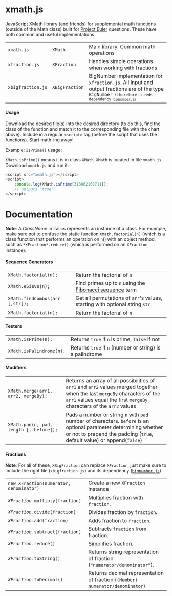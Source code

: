 # xmath.js
JavaScript XMath library (and friends) for supplemental math functions (outside of the Math class) built for [Project Euler](https://projecteuler.net/) questions. These have both common and useful implementations.
<table>
<tr>
	<td><code>xmath.js</code></td>
	<td><code>XMath</code></td>
	<td>Main library. Common math operations</td>
</tr>
<tr>
	<td><code>xfraction.js</code></td>
	<td><code>XFraction</code></td>
	<td>Handles simple operations when working with fractions</td>
</tr>
<tr>
	<td><code>xbigfraction.js</code></td>
	<td><code>XBigFraction</code></td>
	<td>BigNumber implementation for <code>xfraction.js</code>. All input and output fractions are of the type <code>BigNumber<code> (therefore, needs dependency <a href="https://github.com/MikeMcl/bignumber.js/blob/master/bignumber.js"><code>bignumber.js</code></a></td>
</tr>
</table>

#### Usage
Download the desired file(s) into the desired directory (to do this, find the class of the function and match it to the corresponding file with the chart above). Include in a regular `<script>` tag (before the script that uses the functions). Start math-ing away!

Example: `isPrime()` usage:

`XMath.isPrime()` means it is in class `XMath`. `XMath` is located in file `xmath.js`. Download `xmath.js` and run it:

```javascript
<script src="xmath.js"></script>
<script>
    console.log(XMath.isPrime(313062169711));
    // outputs "true"
</script>
```

# Documentation
**Note**: A *ClassName* in italics represents an instance of a class. For example, make sure not to confuse the static function `XMath.factorial(n)` (which is a class function that performs an operation on `n`)) with an object method, such as `*XFraction*.reduce()` (which is performed on an `XFraction` instance).

#### Sequence Generators
<table>
<tr>
	<td> <code>XMath.factorial(n);</code></td>
	<td>Return the factorial of <code>n</code></td>
</tr>
<tr>
	<td> <code>XMath.eSieve(n);</code></td>
	<td>Find primes up to <code>n</code> using the <a href="https://en.wikipedia.org/wiki/Sieve_of_Eratosthenes>Sieve of Eratosthenes</a></td>
</tr>
<tr>
	<td> <code>XMath.fibonacci(n);</code></td>
	<td>Find the <code>n</code>th <a href="https://en.wikipedia.org/wiki/Fibonacci_number">Fibonacci sequence</a> term</td>
</tr>
<tr>
	<td> <code>XMath.findCombos(arr [,str]);</code></td>
	<td>Get all permutations of <code>arr</code>'s values, starting with optional string <code>str</code></td>
</tr>
<tr>
	<td> <code>XMath.factorial(n);</code></td>
	<td>Return the factorial of <code>n</code></td>
</tr>
</table>

#### Testers
<table>
<tr>
	<td> <code>XMath.isPrime(n);</code></td>
	<td>Returns <code>true</code> if <code>n</code> is prime, <code>false</code> if not</td>
</tr>
<tr>
	<td> <code>XMath.isPalindrome(n);</code></td>
	<td>Returns <code>true</code> if <code>n</code> (number or string) is a palindrome</td>
</tr>
</table>

#### Modifiers
<table>
<tr>
	<td> <code>XMath.merge(arr1, arr2, mergeBy);</code></td>
	<td>Returns an array of all possibilities of <code>arr1</code> and <code>arr2</code> values merged together when the last <code>mergeBy</code> characters of the <code>arr1</code> values equal the first <code>mergeBy</code> characters of the <code>arr2</code> values</td>
</tr>
<tr>
	<td> <code>XMath.pad(n, pad, length [, before]);</code></td>
	<td>Pads a number or string <code>n</code> with <code>pad</code> number of characters. <code>before</code> is an optional parameter determining whether or not to prepend the padding (<code>true</code>, default value) or append(<code>false</code>)</td>
</tr>
</table>

#### Fractions
**Note**: For all of these, `XBigFraction` can replace `XFraction`; just make sure to include the right file (`xbigfraction.js`) and its dependency ([`bignumber.js`](https://github.com/MikeMcl/bignumber.js/blob/master/bignumber.js)).
<table>
<tr>
	<td><code>new XFraction(numerator, denominator)</code></td>
	<td>Create a new <code>XFraction</code> instance</td>
</tr>
<tr>
	<td><code><em>XFraction</em>.multiply(fraction)</code></td>
	<td>Multiplies fraction with <code>fraction</code>.</td>
</tr>
<tr>
	<td><code><em>XFraction</em>.divide(fraction)</code></td>
	<td>Divides fraction by <code>fraction</code>.</td>
</tr>
<tr>
	<td><code><em>XFraction</em>.add(fraction)</code></td>
	<td>Adds fraction to <code>fraction</code>.</td>
</tr>
<tr>
	<td><code><em>XFraction</em>.subtract(fraction)</code></td>
	<td>Subtracts <code>fraction</code> from fraction.</td>
</tr>
<tr>
	<td><code><em>XFraction</em>.reduce()</code></td>
	<td>Simplifies fraction.</td>
</tr>
<tr>
	<td><code><em>XFraction</em>.toString()</code></td>
	<td>Returns string representation of fraction (<code>"numerator/denominator"</code>).</td>
</tr>
<tr>
	<td><code><em>XFraction</em>.toDecimal()</code></td>
	<td>Returns decimal representation of fraction (<code>(Number) numerator/denominator</code>)</td>
</tr>
</table>

